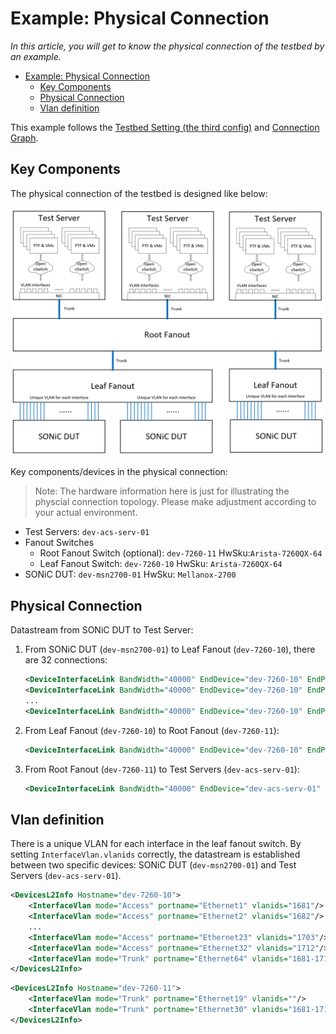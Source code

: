 # Example: Physical Connection

*In this article, you will get to know the physical connection of the testbed by an example.*

- [Example: Physical Connection](#example-physical-connection)
  - [Key Components](#key-components)
  - [Physical Connection](#physical-connection)
  - [Vlan definition](#vlan-definition)

This example follows the [Testbed Setting (the third config)](https://github.com/sonic-net/sonic-mgmt/blob/master/ansible/testbed.csv#L4) and [Connection Graph](https://github.com/sonic-net/sonic-mgmt/commit/005d792675bbd21184534089d41e2be7e60c2735).

## Key Components
The physical connection of the testbed is designed like below:

![Physical topology](./img/physical_connection.png)

Key components/devices in the physical connection:
> Note: The hardware information here is just for illustrating the physcial connection topology. Please make adjustment according to your actual environment.
- Test Servers: `dev-acs-serv-01`
- Fanout Switches
  - Root Fanout Switch (optional): `dev-7260-11` HwSku:`Arista-7260QX-64`
  - Leaf Fanout Switch: `dev-7260-10` HwSku: `Arista-7260QX-64`
- SONiC DUT: `dev-msn2700-01` HwSku: `Mellanox-2700`

## Physical Connection
Datastream from SONiC DUT to Test Server: 

1. From SONiC DUT (`dev-msn2700-01`) to Leaf Fanout (`dev-7260-10`), there are 32 connections:

    ```xml
    <DeviceInterfaceLink BandWidth="40000" EndDevice="dev-7260-10" EndPort="Ethernet1" StartDevice="dev-msn2700-01" StartPort="Ethernet0"/>
    <DeviceInterfaceLink BandWidth="40000" EndDevice="dev-7260-10" EndPort="Ethernet2" StartDevice="dev-msn2700-01" StartPort="Ethernet4"/>
    ...
    <DeviceInterfaceLink BandWidth="40000" EndDevice="dev-7260-10" EndPort="Ethernet32" StartDevice="dev-msn2700-01" StartPort="Ethernet124"/>
    ```

2. From Leaf Fanout (`dev-7260-10`) to Root Fanout (`dev-7260-11`):

    ```xml
    <DeviceInterfaceLink BandWidth="40000" EndDevice="dev-7260-10" EndPort="Ethernet64" StartDevice="dev-7260-11" StartPort="Ethernet30"/>
    ```

3. From Root Fanout (`dev-7260-11`) to Test Servers (`dev-acs-serv-01`):

    ```xml
    <DeviceInterfaceLink BandWidth="40000" EndDevice="dev-acs-serv-01" EndPort="p4p1" StartDevice="dev-7260-11" StartPort="Ethernet19"/>
    ```

## Vlan definition
There is a unique VLAN for each interface in the leaf fanout switch. By setting `InterfaceVlan.vlanids` correctly, the datastream is established between two specific devices: SONiC DUT (`dev-msn2700-01`) and Test Servers (`dev-acs-serv-01`). 

```xml
<DevicesL2Info Hostname="dev-7260-10">
    <InterfaceVlan mode="Access" portname="Ethernet1" vlanids="1681"/>
    <InterfaceVlan mode="Access" portname="Ethernet2" vlanids="1682"/>
    ...
    <InterfaceVlan mode="Access" portname="Ethernet23" vlanids="1703"/>
    <InterfaceVlan mode="Access" portname="Ethernet32" vlanids="1712"/>
    <InterfaceVlan mode="Trunk" portname="Ethernet64" vlanids="1681-1712"/>
</DevicesL2Info>
```

```xml
<DevicesL2Info Hostname="dev-7260-11">
    <InterfaceVlan mode="Trunk" portname="Ethernet19" vlanids=""/>
    <InterfaceVlan mode="Trunk" portname="Ethernet30" vlanids="1681-1712"/>
</DevicesL2Info>
```

